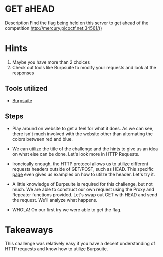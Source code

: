 # GET aHEAD


Description
Find the flag being held on this server to get ahead of the competition 
http://mercury.picoctf.net:34561/()

# Hints

1. Maybe you have more than 2 choices
2. Check out tools like Burpsuite to modify your requests and look at the responses

## Tools utilized

 * [Burpsuite](https://portswigger.net/burp)
 

## Steps

- Play around on website to get a feel for what it does. As we can see, there isn't much involved with the website other than alternating the colors between red and blue. 

- We can utilize the title of the challenge and the hints to give us an idea on what else can be done. Let's look more in HTTP Requests.

- Ironcically enough, the HTTP protocol allows us to utilize different requests headers outside of GET/POST, such as HEAD. This specific [page](https://developer.mozilla.org/en-US/docs/Web/HTTP/Methods) even gives us examples on how to utilze the header. Let's try it.

- A little knowledge of Burpsuite is required for this challenge, but not much. We are able to construct our own request using the Proxy and Repeater functions provided. Let's swap out GET with HEAD and send the request. We'll analyze what happens.

- WHOLA! On our first try we were able to get the flag. 


# Takeaways

This challenge was relatively easy if you have a decent understanding of HTTP requests and know how to utilize Burpsuite. 
